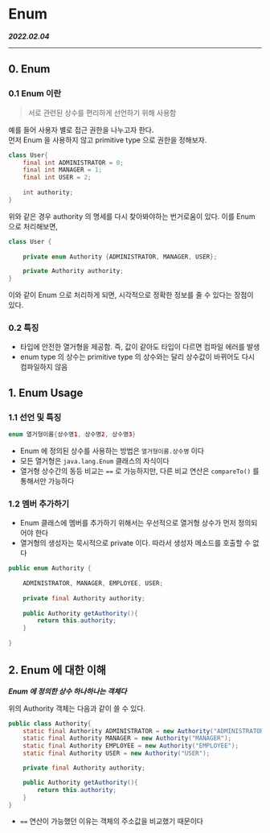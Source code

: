 # Enum

***2022.02.04***

---

## 0. Enum

### 0.1 Enum 이란

> 서로 관련된 상수를 편리하게 선언하기 위해 사용함


예를 들어 사용자 별로 접근 권한을 나누고자 한다.<br>
먼저 Enum 을 사용하지 않고 primitive type 으로 권한을 정해보자.

```java
class User{
    final int ADMINISTRATOR = 0;
    final int MANAGER = 1;
    final int USER = 2;
    
    int authority;
}
```

위와 같은 경우 authority 의 명세를 다시 찾아봐야하는 번거로움이 있다.
이를 Enum 으로 처리해보면,

```java
class User {
    
    private enum Authority {ADMINISTRATOR, MANAGER, USER};

    private Authority authority;
}
```

이와 같이 Enum 으로 처리하게 되면, 시각적으로 정확한 정보를 줄 수 있다는 장점이 있다.

### 0.2 특징

* 타입에 안전한 열거형을 제공함. 즉, 값이 같아도 타입이 다르면 컴파일 에러를 발생
* enum type 의 상수는 primitive type 의 상수와는 달리 상수값이 바뀌어도 다시 컴파일하지 않음

## 1. Enum Usage

### 1.1 선언 및 특징

```java
enum 열거형이름{상수명1, 상수명2, 상수명3}
```

* Enum 에 정의된 상수를 사용하는 방법은 `열거형이름.상수명` 이다
* 모든 열거형은 `java.lang.Enum` 클래스의 자식이다
* 열거형 상수간의 동등 비교는 `==` 로 가능하지만, 다른 비교 연산은 `compareTo()` 를 통해서만 가능하다

### 1.2 멤버 추가하기

* Enum 클래스에 멤버를 추가하기 위해서는 우선적으로 열거형 상수가 먼저 정의되어야 한다
* 열거형의 생성자는 묵시적으로 private 이다. 따라서 생성자 메소드를 호출할 수 없다
```java
public enum Authority {
    
    ADMINISTRATOR, MANAGER, EMPLOYEE, USER;
    
    private final Authority authority;
    
    public Authority getAuthority(){
        return this.authority;
    }
    
}
```

## 2. Enum 에 대한 이해

***Enum 에 정의한 상수 하나하나는 객체다***

위의 Authority 객체는 다음과 같이 쓸 수 있다.

```java
public class Authority{
    static final Authority ADMINISTRATOR = new Authority("ADMINISTRATOR");
    static final Authority MANAGER = new Authority("MANAGER");
    static final Authority EMPLOYEE = new Authority("EMPLOYEE");
    static final Authority USER = new Authority("USER");

    private final Authority authority;

    public Authority getAuthority(){
        return this.authority;
    }
}
```
* `==` 연산이 가능했던 이유는 객체의 주소값을 비교했기 때문이다